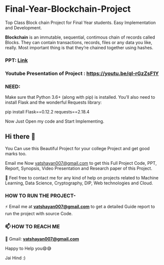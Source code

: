 # Final-Year-Blockchain-Project
Top Class Block chain Project for Final Year students. Easy Implementation and Development.

**Blockchain** is an immutable, sequential, contimous chain of records called Blocks. They can contain transactions, records, files or any data you like, really. Most important thing is that they’re chained together using hashes.

### PPT: [Link](https://github.com/Vatshayan/Blockchain-Final-Year-Project/blob/main/Blockchain%20Money%20PPT.pdf)

### Youtube Presentation of Project : https://youtu.be/qI-rGzZsF1Y

### NEED:
Make sure that Python 3.6+ (along with pip) is installed. You’ll also need to install Flask and the wonderful Requests library:

pip install Flask==0.12.2 requests==2.18.4 


Now Just Open my code and Start Implementing.











## Hi there 👋
You Can use this Beautiful Project for your college Project and get good marks too.

Email me Now vatshayan007@gmail.com to get this Full Project Code, PPT, Report, Synopsis, Video Presentation and Research paper of this Project.

💌 Feel free to contact me for any kind of help on projects related to Machine Learning, Data Science, Cryptography, DIP, Web technologies and Cloud.

### HOW TO RUN THE PROJECT-
⚡ Email me at **vatshayan007@gmail.com** to get a detailed Guide report to run the project with source Code.

### 📫 HOW TO REACH ME

💬 Gmail: **vatshayan007@gmail.com**

Happy to Help you😄😅

Jai Hind :)
